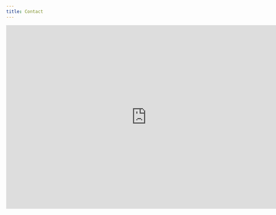 ```yaml
---
title: Contact
---
```


<iframe src="https://docs.google.com/forms/d/e/1FAIpQLSe7DkvDp053KJY-qSFEhb_l8ih8c92g_D2uBiCRdzT27EjHgQ/viewform?embedded=true" width="760" height="500" frameborder="0" marginheight="0" marginwidth="0">Loading...</iframe>
